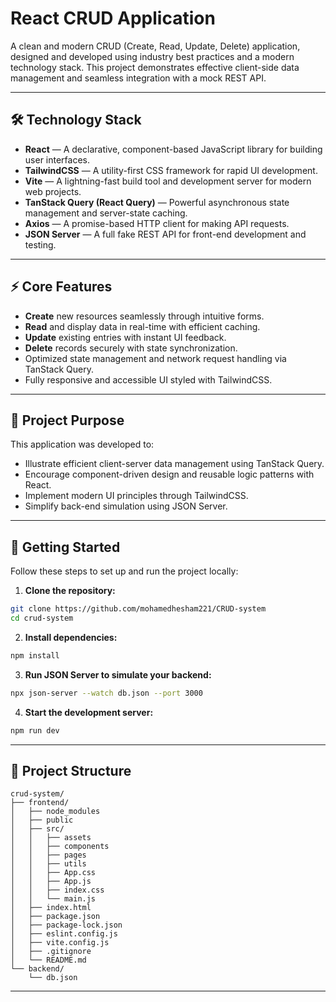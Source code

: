 # React CRUD Application

A clean and modern CRUD (Create, Read, Update, Delete) application, designed and developed using industry best practices and a modern technology stack. This project demonstrates effective client-side data management and seamless integration with a mock REST API.

---

## 🛠️ Technology Stack

- **React** — A declarative, component-based JavaScript library for building user interfaces.
- **TailwindCSS** — A utility-first CSS framework for rapid UI development.
- **Vite** — A lightning-fast build tool and development server for modern web projects.
- **TanStack Query (React Query)** — Powerful asynchronous state management and server-state caching.
- **Axios** — A promise-based HTTP client for making API requests.
- **JSON Server** — A full fake REST API for front-end development and testing.

---

## ⚡️ Core Features

- **Create** new resources seamlessly through intuitive forms.
- **Read** and display data in real-time with efficient caching.
- **Update** existing entries with instant UI feedback.
- **Delete** records securely with state synchronization.
- Optimized state management and network request handling via TanStack Query.
- Fully responsive and accessible UI styled with TailwindCSS.

---

## 🎯 Project Purpose

This application was developed to:

- Illustrate efficient client-server data management using TanStack Query.
- Encourage component-driven design and reusable logic patterns with React.
- Implement modern UI principles through TailwindCSS.
- Simplify back-end simulation using JSON Server.

---

## 🚀 Getting Started

Follow these steps to set up and run the project locally:

1. **Clone the repository:**

```bash
git clone https://github.com/mohamedhesham221/CRUD-system
cd crud-system
```

2. **Install dependencies:**

```bash
npm install
```

3. **Run JSON Server to simulate your backend:**

```bash
npx json-server --watch db.json --port 3000
```

4. **Start the development server:**

```bash
npm run dev
```

---

## 📂 Project Structure

```
crud-system/
├── frontend/
│   ├── node_modules
│   ├── public
│   ├── src/
│   │   ├── assets
│   │   ├── components
│   │   ├── pages
│   │   ├── utils
│   │   ├── App.css
│   │   ├── App.js
│   │   ├── index.css
│   │   └── main.js
│   ├── index.html
│   ├── package.json
│   ├── package-lock.json
│   ├── eslint.config.js
│   ├── vite.config.js
│   ├── .gitignore
│   └── README.md
└── backend/
    └── db.json
```

---
